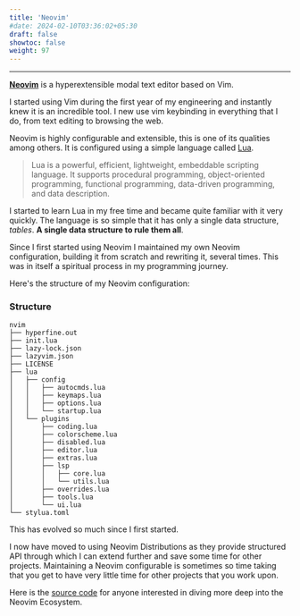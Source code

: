 ```yaml
---
title: 'Neovim'
#date: 2024-02-10T03:36:02+05:30
draft: false
showtoc: false
weight: 97
---
```

---

[**Neovim**](https://neovim.io/) is a hyperextensible modal text editor based
on Vim.

I started using Vim during the first year of my engineering and instantly knew
it is an incredible tool. I new use vim keybinding in everything that I do,
from text editing to browsing the web.

Neovim is highly configurable and extensible, this is one of its qualities
among others. It is configured using a simple language called
[Lua](https://www.lua.org/about.html).

> Lua is a powerful, efficient, lightweight, embeddable scripting language. It
> supports procedural programming, object-oriented programming, functional
> programming, data-driven programming, and data description. 

I started to learn Lua in my free time and became quite familiar with it very
quickly. The language is so simple that it has only a single data structure,
*tables*. **A single data structure to rule them all**.

Since I first started using Neovim I maintained my own Neovim configuration,
building it from scratch and rewriting it, several times. This was in itself a
spiritual process in my programming journey.

Here's the structure of my Neovim configuration:

### Structure
``` shell
nvim
├── hyperfine.out
├── init.lua
├── lazy-lock.json
├── lazyvim.json
├── LICENSE
├── lua
│   ├── config
│   │   ├── autocmds.lua
│   │   ├── keymaps.lua
│   │   ├── options.lua
│   │   └── startup.lua
│   └── plugins
│       ├── coding.lua
│       ├── colorscheme.lua
│       ├── disabled.lua
│       ├── editor.lua
│       ├── extras.lua
│       ├── lsp
│       │   ├── core.lua
│       │   └── utils.lua
│       ├── overrides.lua
│       ├── tools.lua
│       └── ui.lua
└── stylua.toml
```
This has evolved so much since I first started.

I now have moved to using Neovim Distributions as they provide structured API
through which I can extend further and save some time for other projects.
Maintaining a Neovim configurable is sometimes so time taking that you get to
have very little time for other projects that you work upon.

Here is the [source code](https://github.com/VanshajSaxena/nvim) for anyone
interested in diving more deep into the Neovim Ecosystem.

